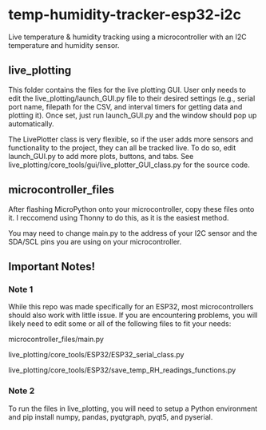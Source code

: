 # temp-humidity-tracker-esp32-i2c
Live temperature & humidity tracking using a microcontroller with an I2C temperature and humidity sensor.

## live_plotting

This folder contains the files for the live plotting GUI. User only needs to edit the live_plotting/launch_GUI.py file to their desired settings (e.g., serial port name, filepath for the CSV, and interval timers for getting data and plotting it). Once set, just run launch_GUI.py and the window should pop up automatically.

The LivePlotter class is very flexible, so if the user adds more sensors and functionality to the project, they can all be tracked live. To do so, edit launch_GUI.py to add more plots, buttons, and tabs. See live_plotting/core_tools/gui/live_plotter_GUI_class.py for the source code.

## microcontroller_files

After flashing MicroPython onto your microcontroller, copy these files onto it. I reccomend using Thonny to do this, as it is the easiest method.

You may need to change main.py to the address of your I2C sensor and the SDA/SCL pins you are using on your microcontroller.


## Important Notes!

### Note 1
While this repo was made specifically for an ESP32, most microcontrollers should also work with little issue. If you are encountering problems, you will likely need to edit some or all of the following files to fit your needs:

microcontroller_files/main.py

live_plotting/core_tools/ESP32/ESP32_serial_class.py

live_plotting/core_tools/ESP32/save_temp_RH_readings_functions.py

### Note 2

To run the files in live_plotting, you will need to setup a Python environment and pip install numpy, pandas, pyqtgraph, pyqt5, and pyserial.
